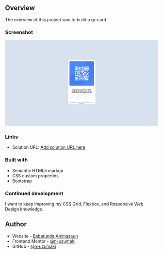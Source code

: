 ## Overview
The overview of this project was to build a qr-card 

### Screenshot
![](./images/Screenshot%202023-01-29%20at%209.42.44%20PM.png)

### Links

- Solution URL: [Add solution URL here](https://your-solution-url.com)

### Built with

- Semantic HTML5 markup
- CSS custom properties
- Bootstrap


### Continued development

I want to keep improving my CSS Grid, Flexbox, and Responsive Web Design knowledge.

## Author

- Website - [Babatunde Animasaun](https://www.linkedin.com/in/babatunde-animasaun-92a47610a/)
- Frontend Mentor - [@n-uzumaki](https://www.frontendmentor.io/profile/n-uzumaki)
- GitHub - [@n-uzumaki](https://github.com/n-uzumaki)
